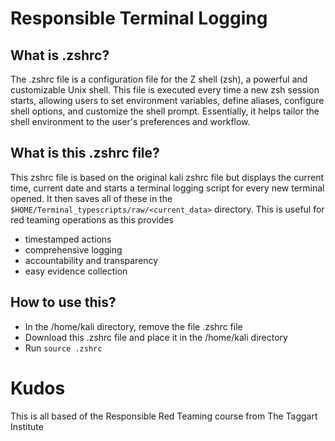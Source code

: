 # Responsible Terminal Logging

## What is .zshrc?

The .zshrc file is a configuration file for the Z shell (zsh), a powerful and customizable Unix shell. This file is executed every time a new zsh session starts, allowing users to set environment variables, define aliases, configure shell options, and customize the shell prompt. Essentially, it helps tailor the shell environment to the user's preferences and workflow.

## What is this .zshrc file?

This zshrc file is based on the original kali zshrc file but displays the current time, current date and starts a terminal logging script for every new terminal opened. It then saves all of these in the `$HOME/Terminal_typescripts/raw/<current_data>` directory. This is useful for red teaming operations as this provides
- timestamped actions
- comprehensive logging
- accountability and transparency
- easy evidence collection

## How to use this?
- In the /home/kali directory, remove the file .zshrc file
- Download this .zshrc file and place it in the /home/kali directory
- Run `source .zshrc`

# Kudos 
This is all based of the Responsible Red Teaming course from The Taggart Institute
